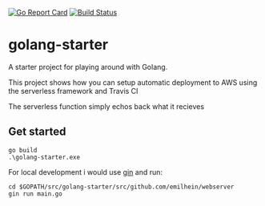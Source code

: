 [![Go Report Card](https://goreportcard.com/badge/github.com/emilhein/golang-starter)](https://goreportcard.com/report/github.com/emilhein/golang-starter)
[![Build Status](https://travis-ci.org/emilhein/golang-starter.svg?branch=master)](https://travis-ci.org/emilhein/golang-starter)

# golang-starter

A starter project for playing around with Golang.

This project shows how you can setup automatic deployment to AWS using the serverless framework and Travis CI

The serverless function simply echos back what it recieves

## Get started

```
go build
.\golang-starter.exe

```

For local development i would use [gin](https://github.com/gin-gonic/gin) and run:

```
cd $GOPATH/src/golang-starter/src/github.com/emilhein/webserver
gin run main.go
```
